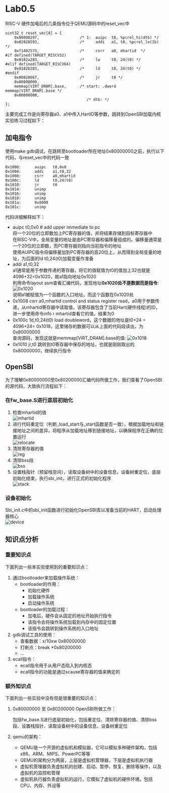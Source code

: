 # Lab0.5
RISC-V 硬件加电后的几条指令位于QEMU源码中的reset_vec中
```
uint32_t reset_vec[8] = {
    0x00000297,                  /* 1:  auipc  t0, %pcrel_hi(dtb) */
    0x02028593,                  /*     addi   a1, t0, %pcrel_lo(1b) */
    0xf1402573,                  /*     csrr   a0, mhartid  */
#if defined(TARGET_RISCV32)
    0x0182a283,                  /*     lw     t0, 24(t0) */
#elif defined(TARGET_RISCV64)
    0x0182b283,                  /*     ld     t0, 24(t0) */
#endif
    0x00028067,                  /*     jr     t0 */
    0x00000000,
    memmap[VIRT_DRAM].base,      /* start: .dword memmap[VIRT_DRAM].base */
    0x00000000,
                                    /* dtb: */
};
```

主要完成工作是向寄存器a0、a1中传入HartID等参数，跳转到OpenSBI加载内核  
实验练习过程如下：

## 加电指令
使用make gdb调试，在跳转至bootloader所在地址0x80000000之前，执行以下代码，与reset_vec中的代码一致  
```
0x1000:      auipc   t0,0x0
0x1004:      addi    a1,t0,32
0x1008:      csrr    a0,mhartid
0x100c:      ld      t0,24(t0)
0x1010:      jr      t0
0x1014:      unimp
0x1016:      unimp
0x1018:      unimp
0x101a:      0x8000
0x101c:      unimp
```

代码详细解释如下：  
- auipc t0,0x0	# add upper immediate to pc  
将一个20位的立即数加上PC寄存器的值，并将结果存储到目标寄存器中  
在RISC-V中，全局变量的地址是由PC寄存器和偏移量组成的。偏移量通常是一个20位的立即数，而PC寄存器则指向当前指令的地址  
使用AUIPC指令将偏移量加到PC寄存器的高20位上，从而得到全局变量的地址，为后面的ld t0,24(t0)加载变量作准备  
- addi a1,t0,32  
a1通常是用于参数传递的寄存器，将它的值赋值为t0的值加上32也就是4096+32=0x1020，故a1指向地址0x1020  
利用命令layout asm查看汇编代码，发现地址**0x1020处不是数据而是指令**:  
![0x1020](src/lab0.5_0x1020.png)  
说明a1被赋值为一个函数的入口地址，而这个函数在0x1020处
- 0x1008 csrr a0,mhartid
control and status register read，a0用于参数传递，从mhartid寄存器中读取值，该寄存器包含了当前Hart(硬件线程)的ID，进一步使用命令info r mhartid查看它的值，结果为0
- 0x100c 1d,t0,24(t0)
load doubleword，这个数据的地址是t0+24 = 4096+24= 0x1018，这里储存的数据可以从上面的代码段读出，为0x80000000  
查询源码，发现这就是memmap[VIRT_DRAM].base的值:
![0x1018](src/lab0.5_mem_1018.jpg)  
- 0x1010 jr,t0
跳转到t0寄存器中保存的地址，也就是刚刚取出的0x80000000，继续执行指令

## OpenSBI
为了理解0x80000000至0x80200000汇编代码所做工作，我们查看了OpenSBI的源代码，大致执行流程如下：  

### 在fw_base.S进行底层初始化
1. 检查mhartid的值  
![mhartid](src/lab0.5_mhartid.png)
2. 进行代码重定位（判断_load_start与_start函数是否一致），根据加载地址和链接地址之间的差异，将程序从加载地址移到链接地址，以确保程序在正确的位置运行  
![relocate](src/lab0.5_relocate.png)
3. 清除寄存器的值  
![reg](src/lab0.5_reg.png)
4. 清除bss段  
![bss](src/lab0.5_bss.png)
5. 设置栈指针（预留栈空间），读取设备树中的设备信息，设备树重定位，底层初始化结束，执行sbi_init，进行正式的初始化程序  
![stack](src/lab0.5_stack.png)
### 设备初始化
Sbi_init.c中的sbi_init函数进行初始化OpenSBI库以准备当前的HART，启动处理器核心  
![device](src/lab0.5_device.png)


## 知识点分析

### 重要知识点

下面列出一些本实验使用到的重要知识点：

1. 通过bootloader来加载操作系统：
    - bootloader的作用：
        - 初始化硬件
        - 加载操作系统
        - 启动操作系统
    - bootloader的加载过程：
        - 加电后，硬件会从固定的地址开始执行指令
        - 该指令会将操作系统加载到内存中的固定位置
        - 该指令会跳转到操作系统的入口地址
2. gdb调试工具的使用：
    - 查看数据：x/10xw 0x80000000
    - 打断点：break *0x80200000
    - ...
3. ecall指令：
    - ecall指令用于从用户态陷入到内核态
    - ecall指令的功能是通过scause寄存器的值来确定的

### 额外知识点

下面列出一些实验中没有但是很重要的知识点：
 
1. 0x80000000 至 0x80200000 OpenSBI所做工作：
    
    包括fw_base.S进行底层初始化，包括重定位、清除寄存器的值、清除bss段、设置栈指针、读取设备树中的设备信息、设备树重定位

2. qemu的架构：

    - QEMU是一个开源的虚拟机和模拟器，它可以模拟多种硬件架构，包括x86、ARM、MIPS、PowerPC等等
    - QEMU的架构分为两层，上层是虚拟机管理器，下层是虚拟机执行器
    - 虚拟机管理器负责虚拟机的创建、启动、暂停、恢复、删除等操作，以及虚拟机的监控和管理
    - 虚拟机执行器负责虚拟机的运行，它模拟了虚拟机的硬件环境，包括CPU、内存、外设等
 
